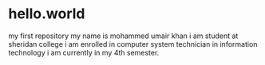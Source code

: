 # hello.world
my first repository 
my name is mohammed umair khan 
i am student at sheridan college 
i am enrolled in computer system technician in information technology 
i am currently in my 4th semester. 
